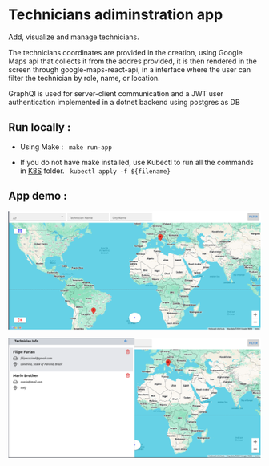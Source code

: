 # Technicians adiminstration app
Add, visualize and manage technicians.

The technicians coordinates are provided in the creation, using Google Maps api that collects it from the addres provided, it is then rendered in the screen through google-maps-react-api, in a interface where the user can filter the technician by role, name, or location.

GraphQl is used for server-client communication and a JWT user authentication implemented in a dotnet backend using postgres as DB

## Run locally :

- Using Make : 
` make run-app`

- If you do not have make installed, use Kubectl to run all the commands in [K8S](./K8S) folder.
` kubectl apply -f ${filename}`

## App demo : 
![img.png](img.png)

![img_1.png](img_1.png)
